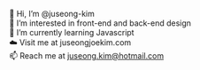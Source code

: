 👋 Hi, I’m @juseong-kim  
👀 I’m interested in front-end and back-end design  
🌱 I’m currently learning Javascript  
☁️ Visit me at juseongjoekim.com  
📫 Reach me at juseong.kim@hotmail.com
